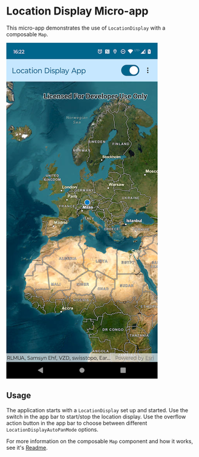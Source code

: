 # Location Display Micro-app

This micro-app demonstrates the use of `LocationDisplay` with a composable `Map`.

![Screenshot](screenshot.png)

## Usage

The application starts with a `LocationDisplay` set up and started. Use the switch in the app bar to start/stop the location display.
Use the overflow action button in the app bar to choose between different `LocationDisplayAutoPanMode` options.

For more information on the composable `Map` component and how it works, see it's [Readme](../../toolkit/geo-compose/README.md).
